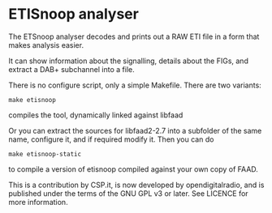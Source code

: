 ETISnoop analyser
=================

The ETSnoop analyser decodes and prints out a RAW ETI file in a
form that makes analysis easier.

It can show information about the signalling, details about the FIGs,
and extract a DAB+ subchannel into a file.

There is no configure script, only a simple Makefile. There are two
variants:

    make etisnoop

compiles the tool, dynamically linked against libfaad

Or you can extract the sources for libfaad2-2.7 into a subfolder of the
same name, configure it, and if required modify it. Then you can do

    make etisnoop-static

to compile a version of etisnoop compiled against your own copy of FAAD.

This is a contribution by CSP.it, is now developed by opendigitalradio,
and is published under the terms of the GNU GPL v3 or later.
See LICENCE for more information.

